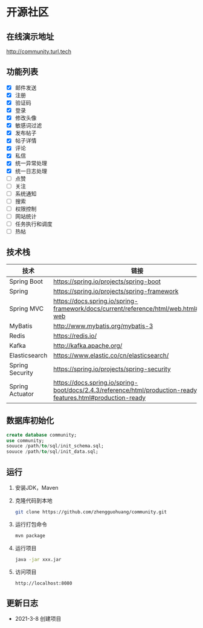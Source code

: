 # 开源社区

## 在线演示地址

http://community.turl.tech

## 功能列表

- [x] 邮件发送
- [x] 注册
- [x] 验证码
- [x] 登录
- [x] 修改头像
- [x] 敏感词过滤
- [x] 发布帖子
- [x] 帖子详情
- [x] 评论
- [x] 私信
- [x] 统一异常处理
- [x] 统一日志处理
- [ ] 点赞
- [ ] 关注
- [ ] 系统通知
- [ ] 搜索
- [ ] 权限控制
- [ ] 网站统计
- [ ] 任务执行和调度
- [ ] 热帖

## 技术栈

| 技术            | 链接                                                         |
| --------------- | ------------------------------------------------------------ |
| Spring Boot     | https://spring.io/projects/spring-boot                       |
| Spring          | https://spring.io/projects/spring-framework                  |
| Spring MVC      | https://docs.spring.io/spring-framework/docs/current/reference/html/web.html#spring-web |
| MyBatis         | http://www.mybatis.org/mybatis-3                             |
| Redis           | https://redis.io/                                            |
| Kafka           | http://kafka.apache.org/                                     |
| Elasticsearch   | https://www.elastic.co/cn/elasticsearch/                     |
| Spring Security | https://spring.io/projects/spring-security                   |
| Spring Actuator | https://docs.spring.io/spring-boot/docs/2.4.3/reference/html/production-ready-features.html#production-ready |

## 数据库初始化

```sql
create database community;
use community;
souuce /path/to/sql/init_schema.sql;
souuce /path/to/sql/init_data.sql;
```



## 运行

1. 安装JDK，Maven

2. 克隆代码到本地

   ```bash
   git clone https://github.com/zhengguohuang/community.git
   ```

3. 运行打包命令

   ```bash
   mvn package
   ```

4. 运行项目

   ```bash
   java -jar xxx.jar
   ```

5. 访问项目

   ```
   http://localhost:8080
   ```

## 更新日志

* 2021-3-8 创建项目

